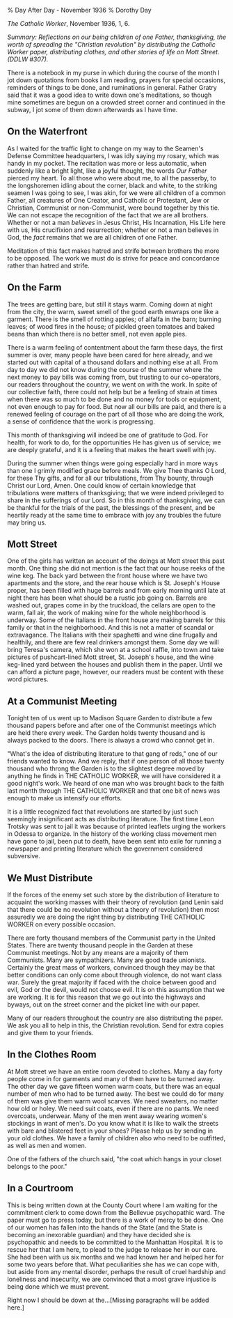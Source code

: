 % Day After Day - November 1936
% Dorothy Day

*The Catholic Worker*, November 1936, 1, 6.

*Summary: Reflections on our being children of one Father, thanksgiving,
the worth of spreading the "Christian revolution" by distributing the
*Catholic Worker* paper, distributing clothes, and other stories of life
on Mott Street. (DDLW \#307).*

There is a notebook in my purse in which during the course of the month
I jot down quotations from books I am reading, prayers for special
occasions, reminders of things to be done, and ruminations in general.
Father Gratry said that it was a good idea to write down one's
meditations, so though mine sometimes are begun on a crowded street
corner and continued in the subway, I jot some of them down afterwards
as I have time.

On the Waterfront
-----------------

As I waited for the traffic light to change on my way to the Seamen's
Defense Committee headquarters, I was idly saying my rosary, which was
handy in my pocket. The recitation was more or less automatic, when
suddenly like a bright light, like a joyful thought, the words *Our
Father* pierced my heart. To all those who were about me, to all the
passerby, to the longshoremen idling about the corner, black and white,
to the striking seamen I was going to see, I was akin, for we were all
children of a common Father, all creatures of One Creator, and Catholic
or Protestant, Jew or Christian, Communist or non-Communist, were bound
together by this tie. We can not escape the recognition of the fact that
we are all brothers. Whether or not a man *believes* in Jesus Christ,
His Incarnation, His Life here with us, His crucifixion and
resurrection; whether or not a man believes in God, the *fact* remains
that we are all children of one Father.

Meditation of this fact makes hatred and strife between brothers the
more to be opposed. The work we must do is strive for peace and
concordance rather than hatred and strife.

On the Farm
-----------

The trees are getting bare, but still it stays warm. Coming down at
night from the city, the warm, sweet smell of the good earth enwraps one
like a garment. There is the smell of rotting apples; of alfalfa in the
barn; burning leaves; of wood fires in the house; of pickled green
tomatoes and baked beans than which there is no better smell, not even
apple pies.

There is a warm feeling of contentment about the farm these days, the
first summer is over, many people have been cared for here already, and
we started out with capital of a thousand dollars and nothing else at
all. From day to day we did not know during the course of the summer
where the next money to pay bills was coming from, but trusting to our
co-operators, our readers throughout the country, we went on with the
work. In spite of our collective faith, there could not help but be a
feeling of strain at times when there was so much to be done and no
money for tools or equipment, not even enough to pay for food. But now
all our bills are paid, and there is a renewed feeling of courage on the
part of all those who are doing the work, a sense of confidence that the
work is progressing.

This month of thanksgiving will indeed be one of gratitude to God. For
health, for work to do, for the opportunities He has given us of
service; we are deeply grateful, and it is a feeling that makes the
heart swell with joy.

During the summer when things were going especially hard in more ways
than one I grimly modified grace before meals. We give Thee thanks O
Lord, for these Thy gifts, and for all our tribulations, from Thy
bounty, through Christ our Lord, Amen. One could know of certain
knowledge that tribulations were matters of thanksgiving; that we were
indeed privileged to share in the sufferings of our Lord. So in this
month of thanksgiving, we can be thankful for the trials of the past,
the blessings of the present, and be heartily ready at the same time to
embrace with joy any troubles the future may bring us.

Mott Street
-----------

One of the girls has written an account of the doings at Mott street
this past month. One thing she did not mention is the fact that our
house reeks of the wine keg. The back yard between the front house where
we have two apartments and the store, and the rear house which is St.
Joseph's House proper, has been filled with huge barrels and from early
morning until late at night there has been what should be a rustic job
going on. Barrels are washed out, grapes come in by the truckload, the
cellars are open to the warm, fall air, the work of making wine for the
whole neighborhood is underway. Some of the Italians in the front house
are making barrels for this family or that in the neighborhood. And this
is not a matter of scandal or extravagance. The Italians with their
spaghetti and wine dine frugally and healthily, and there are few real
drinkers amongst them. Some day we will bring Teresa's camera, which she
won at a school raffle, into town and take pictures of pushcart-lined
Mott street, St. Joseph's house, and the wine keg-lined yard between the
houses and publish them in the paper. Until we can afford a picture
page, however, our readers must be content with these word pictures.

At a Communist Meeting
----------------------

Tonight ten of us went up to Madison Square Garden to distribute a few
thousand papers before and after one of the Communist meetings which are
held there every week. The Garden holds twenty thousand and is always
packed to the doors. There is always a crowd who cannot get in.

"What's the idea of distributing literature to that gang of reds," one
of our friends wanted to know. And we reply, that if one person of all
those twenty thousand who throng the Garden is to the slightest degree
moved by anything he finds in THE CATHOLIC WORKER, we will have
considered it a good night's work. We heard of one man who was brought
back to the faith last month through THE CATHOLIC WORKER and that one
bit of news was enough to make us intensify our efforts.

It is a little recognized fact that revolutions are started by just such
seemingly insignificant acts as distributing literature. The first time
Leon Trotsky was sent to jail it was because of printed leaflets urging
the workers in Odessa to organize. In the history of the working class
movement men have gone to jail, been put to death, have been sent into
exile for running a newspaper and printing literature which the
government considered subversive.

We Must Distribute
------------------

If the forces of the enemy set such store by the distribution of
literature to acquaint the working masses with their theory of
revolution (and Lenin said that there could be no revolution without a
theory of revolution) then most assuredly we are doing the right thing
by distributing THE CATHOLIC WORKER on every possible occasion.

There are forty thousand members of the Communist party in the United
States. There are twenty thousand people in the Garden at these
Communist meetings. Not by any means are a majority of them Communists.
Many are sympathizers. Many are good trade unionists. Certainly the
great mass of workers, convinced though they may be that better
conditions can only come about through violence, do not want class war.
Surely the great majority if faced with the choice between good and
evil, God or the devil, would not choose evil. It is on this assumption
that we are working. It is for this reason that we go out into the
highways and byways, out on the street corner and the picket line with
our paper.

Many of our readers throughout the country are also distributing the
paper. We ask you all to help in this, the Christian revolution. Send
for extra copies and give them to your friends.

In the Clothes Room
-------------------

At Mott street we have an entire room devoted to clothes. Many a day
forty people come in for garments and many of them have to be turned
away. The other day we gave fifteen women warm coats, but there was an
equal number of men who had to be turned away. The best we could do for
many of them was give them warm wool scarves. We need sweaters, no
matter how old or holey. We need suit coats, even if there are no pants.
We need overcoats, underwear. Many of the men went away wearing women's
stockings in want of men's. Do you know what it is like to walk the
streets with bare and blistered feet in your shoes? Please help us by
sending in your old clothes. We have a family of children also who need
to be outfitted, as well as men and women.

One of the fathers of the church said, "the coat which hangs in your
closet belongs to the poor."

In a Courtroom
--------------

This is being written down at the County Court where I am waiting for
the commitment clerk to come down from the Bellevue psychopathic ward.
The paper must go to press today, but there is a work of mercy to be
done. One of our women has fallen into the hands of the State (and the
State is becoming an inexorable guardian) and they have decided she is
psychopathic and needs to be committed to the Manhattan Hospital. It is
to rescue her that I am here, to plead to the judge to release her in
our care. She had been with us six months and we had known her and
helped her for some two years before that. What peculiarities she has we
can cope with, but aside from any mental disorder, perhaps the result of
cruel hardship and loneliness and insecurity, we are convinced that a
most grave injustice is being done which we must prevent.

Right now I should be down at the…[Missing paragraphs will be added
here.]

